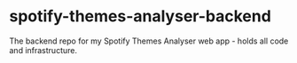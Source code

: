 # spotify-themes-analyser-backend
The backend repo for my Spotify Themes Analyser web app - holds all code and infrastructure.

